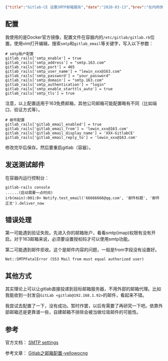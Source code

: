 ```json lw-blog-meta
{"title":"Gitlab-CE 设置SMTP邮箱服务","date":"2020-03-13","brev":"在内网快速搭建了一个Gitlab平台。很多功能都依赖于电子邮箱，所以内建的Gitlab必须要能够发送邮件。选择外部的免费邮箱并在本地配置SMTP是一种比较稳妥的选择。","tags":["DevOps"],"path":"blog/2020/200313-GitlabCE-设置SMTP邮箱服务.md"}
```



## 配置

我使用的是Docker官方镜像，配置文件在容器内的`/etc/gitlab/gitlab.rb`位置。使用vim打开编辑，搜索`smtp`和`gitlab_email`等关键字，写入以下参数：

```text
# smtp账户配置
gitlab_rails['smtp_enable'] = true
gitlab_rails['smtp_address'] = "smtp.163.com"
gitlab_rails['smtp_port'] = 465
gitlab_rails['smtp_user_name'] = "lewin_xxx@163.com"
gitlab_rails['smtp_password'] = "your_password"
gitlab_rails['smtp_domain'] = "smtp.163.com"
gitlab_rails['smtp_authentication'] = "login"
gitlab_rails['smtp_enable_starttls_auto'] = true
gitlab_rails['smtp_tls'] = true
```

注意，以上配置适用于163免费邮箱，其他公司邮箱可能配置略有不同（比如端口、验证方式等）。

```text
# 邮件配置
gitlab_rails['gitlab_email_enabled'] = true
gitlab_rails['gitlab_email_from'] = 'lewin_xxx@163.com'
gitlab_rails['gitlab_email_display_name'] = 'XXX-GitlabCE'
gitlab_rails['gitlab_email_reply_to'] = 'lewin_xxx@163.com'
```

修改完毕后保存。然后要重启gitlab（容器）。

## 发送测试邮件

在容器内运行控制台：

```shell-session
gitlab-rails console
......(启动需要一点时间)
irb(main):001:0> Notify.test_email('66666666@qq.com', '邮件标题', '邮件正文').deliver_now
```

## 错误处理

第一可能遇到验证失败。先进入你的邮箱账户，看看smtp(imap)权限有没有开启。对于163邮箱来说，必须要设置授权码才可以使用smtp功能。

第二可能遇到邮件拒收。这个是邮件内容的问题，一般是from字段没有设置好。

```text
Net::SMTPFatalError (553 Mail from must equal authorized user)
```

## 其他方式

其实理论上可以让gitlab直接投递到目标邮箱服务器，不用外部的邮箱代理。比如我能收到一封发自`GitLab <gitlab@192.168.1.92>`的邮件，看起来不错。

我尝试去配置了一下，没有成功。暂时作罢，以后有需要了再研究一下吧。依靠外部邮箱还是更靠谱一些，自建邮箱不排除会被当做垃圾邮件的可能性。

## 参考

官方文档： [SMTP settings](https://docs.gitlab.com/omnibus/settings/smtp.html)

参考文章： [Gitlab之邮箱配置-yellowocng](https://blog.csdn.net/yelllowcong/article/details/79939589)
